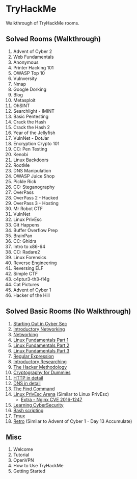 # TryHackMe
Walkthrough of TryHackMe rooms.

## Solved Rooms (Walkthrough)
1. Advent of Cyber 2
1. Web Fundamentals
1. Anonymous
1. Printer Hacking 101
1. OWASP Top 10
1. Vulnversity
1. Nmap
1. Google Dorking
1. Blog
1. Metasploit
1. OhSINT
1. Searchlight - IMINT
1. Basic Pentesting
1. Crack the Hash
1. Crack the Hash 2
1. Year of the Jellyfish
1. VulnNet - DotJar
1. Encryption Crypto 101
1. CC: Pen Testing
1. Kenobi
1. Linux Backdoors
1. RootMe
1. DNS Manipulation
1. OWASP Juice Shop
1. Pickle Rick
1. CC: Steganography
1. OverPass
1. OverPass 2 - Hacked
1. OverPass 3 - Hosting
1. Mr Robot CTF
1. VulnNet
1. Linux PrivEsc
1. Git Happens
1. Buffer Overflow Prep
1. BrainPan
1. CC: Ghidra
1. Intro to x86-64
1. CC: Radare2
1. Linux Forensics
1. Reverse Engineering
1. Reversing ELF
1. Simple CTF
1. c4ptur3-th3-fl4g
1. Cat Pictures
1. Advent of Cyber 1
1. Hacker of the Hill

## Solved Basic Rooms (No Walkthrough) 
1. [Starting Out in Cyber Sec](https://tryhackme.com/room/startingoutincybersec)
1. [Introductory Networking](https://tryhackme.com/room/introtonetworking)
1. [Networking](https://tryhackme.com/room/bpnetworking)
1. [Linux Fundamentals Part 1](https://tryhackme.com/room/linux1)
1. [Linux Fundamentals Part 2](https://tryhackme.com/room/linux2)
1. [Linux Fundamentals Part 3](https://tryhackme.com/room/linux3)
1. [Regular Expression](https://tryhackme.com/room/catregex)
1. [Introductory Researching](https://tryhackme.com/room/introtoresearch)
1. [The Hacker Methodology](https://tryhackme.com/room/hackermethodology)
1. [Cryptography for Dummies](https://tryhackme.com/room/cryptographyfordummies)
1. [HTTP in detail](https://tryhackme.com/room/httpindetail)
1. [DNS in detail](https://tryhackme.com/room/dnsindetail)
1. [The Find Command](https://tryhackme.com/room/thefindcommand)
1. [Linux PrivEsc Arena](https://tryhackme.com/room/linuxprivescarena) (Similar to Linux PrivEsc)
    - [Extra - Nginx CVE 2016-1247](https://legalhackers.com/advisories/Nginx-Exploit-Deb-Root-PrivEsc-CVE-2016-1247.html)
1. [Learning CyberSecurity](https://tryhackme.com/room/beginnerpathintro)
1. [Bash scripting](https://tryhackme.com/room/bashscripting)
1. [Tmux](https://tryhackme.com/room/rptmux)
1. [Retro](https://tryhackme.com/room/retro) (Similar to Advent of Cyber 1 - Day 13 Accumulate)


## Misc
1. Welcome
1. Tutorial
1. OpenVPN
1. How to Use TryHackMe
1. Getting Started
